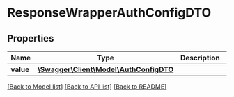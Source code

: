 # ResponseWrapperAuthConfigDTO

## Properties
Name | Type | Description | Notes
------------ | ------------- | ------------- | -------------
**value** | [**\Swagger\Client\Model\AuthConfigDTO**](AuthConfigDTO.md) |  | [optional] 

[[Back to Model list]](../README.md#documentation-for-models) [[Back to API list]](../README.md#documentation-for-api-endpoints) [[Back to README]](../README.md)


